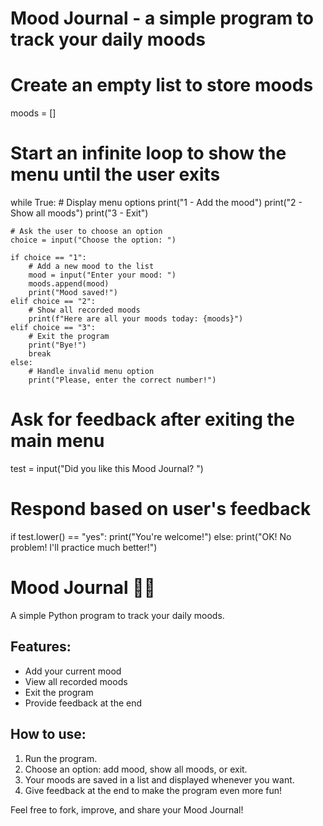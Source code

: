 # Mood Journal - a simple program to track your daily moods

# Create an empty list to store moods
moods = []

# Start an infinite loop to show the menu until the user exits
while True:
    # Display menu options
    print("1 - Add the mood")
    print("2 - Show all moods")
    print("3 - Exit")
    
    # Ask the user to choose an option
    choice = input("Choose the option: ")
    
    if choice == "1":
        # Add a new mood to the list
        mood = input("Enter your mood: ")
        moods.append(mood)
        print("Mood saved!")
    elif choice == "2":
        # Show all recorded moods
        print(f"Here are all your moods today: {moods}")
    elif choice == "3":
        # Exit the program
        print("Bye!")
        break
    else:
        # Handle invalid menu option
        print("Please, enter the correct number!")

# Ask for feedback after exiting the main menu
test = input("Did you like this Mood Journal? ")

# Respond based on user's feedback
if test.lower() == "yes":
    print("You're welcome!")
else:
    print("OK! No problem! I'll practice much better!")

# Mood Journal 📝💖

A simple Python program to track your daily moods.

## Features:
- Add your current mood
- View all recorded moods
- Exit the program
- Provide feedback at the end

## How to use:
1. Run the program.
2. Choose an option: add mood, show all moods, or exit.
3. Your moods are saved in a list and displayed whenever you want.
4. Give feedback at the end to make the program even more fun!

Feel free to fork, improve, and share your Mood Journal!